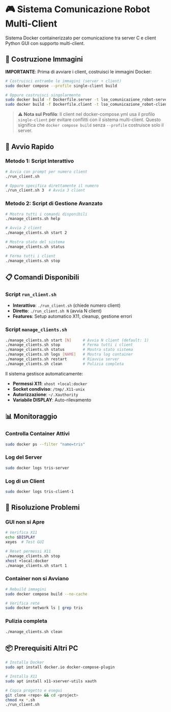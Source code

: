 # 🎮 Sistema Comunicazione Robot Multi-Client

Sistema Docker containerizzato per comunicazione tra server C e client Python GUI con supporto multi-client.

## 🔨 Costruzione Immagini

**IMPORTANTE**: Prima di avviare i client, costruisci le immagini Docker:

```bash
# Costruisci entrambe le immagini (server + client)
sudo docker compose --profile single-client build

# Oppure costruisci singolarmente
sudo docker build -f Dockerfile.server -t lso_comunicazione_robot-server .
sudo docker build -f Dockerfile.client -t lso_comunicazione_robot-client .
```

> ⚠️ **Nota sul Profilo**: Il client nel docker-compose.yml usa il profilo `single-client` per evitare conflitti con il sistema multi-client. Questo significa che `docker compose build` senza `--profile` costruisce solo il server.

## 🚀 Avvio Rapido

### Metodo 1: Script Interattivo
```bash
# Avvia con prompt per numero client
./run_client.sh

# Oppure specifica direttamente il numero
./run_client.sh 3  # Avvia 3 client
```

### Metodo 2: Script di Gestione Avanzato
```bash
# Mostra tutti i comandi disponibili
./manage_clients.sh help

# Avvia 2 client
./manage_clients.sh start 2

# Mostra stato del sistema
./manage_clients.sh status

# Ferma tutti i client
./manage_clients.sh stop
```

## 📋 Comandi Disponibili

### Script `run_client.sh`
- **Interattivo**: `./run_client.sh` (chiede numero client)
- **Diretto**: `./run_client.sh N` (avvia N client)
- **Features**: Setup automatico X11, cleanup, gestione errori

### Script `manage_clients.sh`
```bash
./manage_clients.sh start [N]     # Avvia N client (default: 1)
./manage_clients.sh stop          # Ferma tutti i client
./manage_clients.sh status        # Mostra stato sistema
./manage_clients.sh logs [NAME]   # Mostra log container
./manage_clients.sh restart       # Riavvia server
./manage_clients.sh clean         # Pulizia completa
```



Il sistema gestisce automaticamente:
- **Permessi X11**: `xhost +local:docker`
- **Socket condiviso**: `/tmp/.X11-unix`
- **Autorizzazione**: `~/.Xauthority`
- **Variabile DISPLAY**: Auto-rilevamento

## 📊 Monitoraggio

### Controlla Container Attivi
```bash
sudo docker ps --filter "name=tris"
```

### Log del Server
```bash
sudo docker logs tris-server
```

### Log di un Client
```bash
sudo docker logs tris-client-1
```

## 🐛 Risoluzione Problemi

### GUI non si Apre
```bash
# Verifica X11
echo $DISPLAY
xeyes  # Test GUI

# Reset permessi X11
./manage_clients.sh stop
xhost +local:docker
./manage_clients.sh start 1
```

### Container non si Avviano
```bash
# Rebuild immagini
sudo docker compose build --no-cache

# Verifica rete
sudo docker network ls | grep tris
```

### Pulizia completa
```bash
./manage_clients.sh clean
```



## 📦 Prerequisiti Altri PC

```bash
# Installa Docker
sudo apt install docker.io docker-compose-plugin

# Installa X11
sudo apt install x11-xserver-utils xauth

# Copia progetto e esegui
git clone <repo> && cd <project>
chmod +x *.sh
./run_client.sh
```
